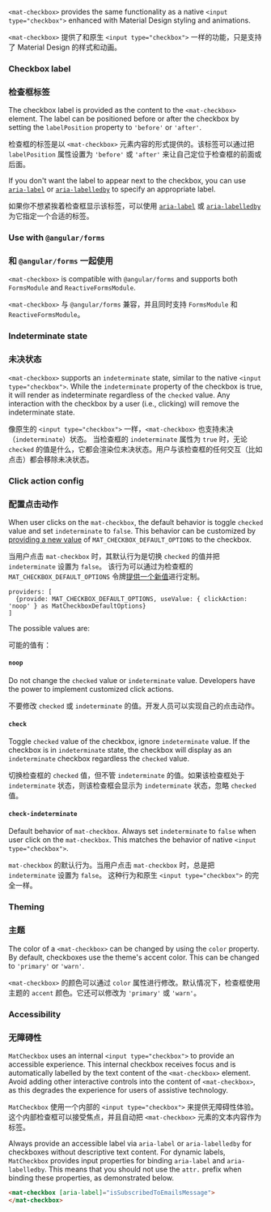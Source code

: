 `<mat-checkbox>` provides the same functionality as a native `<input type="checkbox">`
enhanced with Material Design styling and animations.

`<mat-checkbox>` 提供了和原生 `<input type="checkbox">` 一样的功能，只是支持了 Material Design 的样式和动画。

<!-- example(checkbox-overview) -->

### Checkbox label

### 检查框标签

The checkbox label is provided as the content to the `<mat-checkbox>` element. The label can be 
positioned before or after the checkbox by setting the `labelPosition` property to `'before'` or
`'after'`.

检查框的标签是以 `<mat-checkbox>` 元素内容的形式提供的。该标签可以通过把 `labelPosition` 属性设置为 `'before'` 或 `'after'` 来让自己定位于检查框的前面或后面。

If you don't want the label to appear next to the checkbox, you can use 
[`aria-label`](https://www.w3.org/TR/wai-aria/states_and_properties#aria-label) or 
[`aria-labelledby`](https://www.w3.org/TR/wai-aria/states_and_properties#aria-labelledby) to 
specify an appropriate label.

如果你不想紧挨着检查框显示该标签，可以使用 [`aria-label`](https://www.w3.org/TR/wai-aria/states_and_properties#aria-label) 或 
[`aria-labelledby`](https://www.w3.org/TR/wai-aria/states_and_properties#aria-labelledby) 为它指定一个合适的标签。

### Use with `@angular/forms`

### 和 `@angular/forms` 一起使用

`<mat-checkbox>` is compatible with `@angular/forms` and supports both `FormsModule` 
and `ReactiveFormsModule`.

`<mat-checkbox>` 与 `@angular/forms` 兼容，并且同时支持 `FormsModule` 和 `ReactiveFormsModule`。

### Indeterminate state

### 未决状态

`<mat-checkbox>` supports an `indeterminate` state, similar to the native `<input type="checkbox">`.
While the `indeterminate` property of the checkbox is true, it will render as indeterminate 
regardless of the `checked` value. Any interaction with the checkbox by a user (i.e., clicking) will
remove the indeterminate state.

像原生的 `<input type="checkbox">` 一样，`<mat-checkbox>` 也支持未决（`indeterminate`）状态。
当检查框的 `indeterminate` 属性为 `true` 时，无论 `checked` 的值是什么，它都会渲染位未决状态。用户与该检查框的任何交互（比如点击）都会移除未决状态。

### Click action config

### 配置点击动作

When user clicks on the `mat-checkbox`, the default behavior is toggle `checked` value and set
`indeterminate` to `false`. This behavior can be customized by
[providing a new value](https://angular.io/guide/dependency-injection)
of `MAT_CHECKBOX_DEFAULT_OPTIONS` to the checkbox.

当用户点击 `mat-checkbox` 时，其默认行为是切换 `checked` 的值并把 `indeterminate` 设置为 `false`。
该行为可以通过为检查框的 `MAT_CHECKBOX_DEFAULT_OPTIONS` 令牌[提供一个新值](https://angular.cn/guide/dependency-injection)进行定制。

```
providers: [
  {provide: MAT_CHECKBOX_DEFAULT_OPTIONS, useValue: { clickAction: 'noop' } as MatCheckboxDefaultOptions}
]
```

The possible values are:

可能的值有：

#### `noop`

Do not change the `checked` value or `indeterminate` value. Developers have the power to
implement customized click actions.

不要修改 `checked` 或 `indeterminate` 的值。开发人员可以实现自己的点击动作。

#### `check`
Toggle `checked` value of the checkbox, ignore `indeterminate` value. If the
checkbox is in `indeterminate` state, the checkbox will display as an `indeterminate` checkbox
regardless the `checked` value.

切换检查框的 `checked` 值，但不管 `indeterminate` 的值。如果该检查框处于 `indeterminate` 状态，则该检查框会显示为 `indeterminate` 状态，忽略 `checked` 值。

#### `check-indeterminate`
Default behavior of `mat-checkbox`. Always set `indeterminate` to `false`
when user click on the `mat-checkbox`.
This matches the behavior of native `<input type="checkbox">`.

`mat-checkbox` 的默认行为。当用户点击 `mat-checkbox` 时，总是把 `indeterminate` 设置为 `false`。
这种行为和原生 `<input type="checkbox">` 的完全一样。

### Theming

### 主题

The color of a `<mat-checkbox>` can be changed by using the `color` property. By default, checkboxes
use the theme's accent color. This can be changed to `'primary'` or `'warn'`.  

`<mat-checkbox>` 的颜色可以通过 `color` 属性进行修改。默认情况下，检查框使用主题的 `accent` 颜色。它还可以修改为 `'primary'` 或 `'warn'`。

### Accessibility

### 无障碍性

`MatCheckbox` uses an internal `<input type="checkbox">` to provide an accessible experience.
This internal checkbox receives focus and is automatically labelled by the text content of the
`<mat-checkbox>` element. Avoid adding other interactive controls into the content of
`<mat-checkbox>`, as this degrades the experience for users of assistive technology.

`MatCheckbox` 使用一个内部的 `<input type="checkbox">` 来提供无障碍性体验。
这个内部检查框可以接受焦点，并且自动把 `<mat-checkbox>` 元素的文本内容作为标签。

Always provide an accessible label via `aria-label` or `aria-labelledby` for checkboxes without
descriptive text content. For dynamic labels, `MatCheckbox` provides input properties for binding
`aria-label` and `aria-labelledby`. This means that you should not use the `attr.` prefix when
binding these properties, as demonstrated below.

```html
<mat-checkbox [aria-label]="isSubscribedToEmailsMessage">
</mat-checkbox>
```
